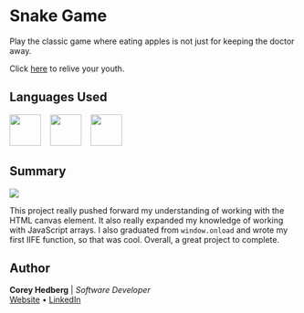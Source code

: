 # Snake Game

Play the classic game where eating apples is not just for keeping the doctor away.

Click [here](https://coreyhedberg.github.io/snake_game/) to relive your youth.

## Languages Used

<image src="readme_files/html.svg" width="55">&nbsp; &nbsp; <image src="readme_files/css.svg" width="55">&nbsp; &nbsp; <image src="readme_files/js.svg" width="55">

## Summary

<image src="readme_files/screenshot.gif">

This project really pushed forward my understanding of working with the HTML canvas element. It also really expanded my knowledge of working with JavaScript arrays. I also graduated from <code>window.onload</code> and wrote my first IIFE function, so that was cool. Overall, a great project to complete.

## Author

**Corey Hedberg** | _Software Developer_<br>
[Website](https://coreyhedberg.dev/) &bull; [LinkedIn](https://www.linkedin.com/in/coreyhedberg/)
